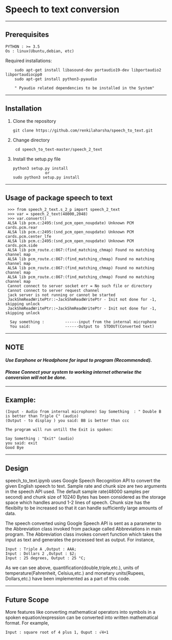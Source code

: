 
# Speech to text conversion #

--------
Prerequisites 
--------
    PYTHON : >= 3.5
    Os : linux(Ubuntu,debian, etc)
Required installations:

        sudo apt-get install libasound-dev portaudio19-dev libportaudio2 libportaudiocpp0
        sudo apt-get install python3-pyaudio
        
        " Pyaudio related dependencies to be installed in the System"

 ----------
 Installation
 ------------
 
 1. Clone the repository
    
        git clone https://github.com/renkilaharsha/speech_to_text.git

2. Change directory

        cd speech_to_text-master/speech_2_text
        
 3. Install the setup.py file
 
        python3 setup.py install 
                      or
        sudo python3 setup.py install 
        
 ---------
 Usage of package speech to text
 ------------
 
     >>> from speech_2_text.s_2_p import speech_2_text 
     >>> var = speech_2_text(48000,2048) 
     >>> var.convert()
     ALSA lib pcm.c:2495:(snd_pcm_open_noupdate) Unknown PCM cards.pcm.rear
     ALSA lib pcm.c:2495:(snd_pcm_open_noupdate) Unknown PCM cards.pcm.center_lfe
     ALSA lib pcm.c:2495:(snd_pcm_open_noupdate) Unknown PCM cards.pcm.side
     ALSA lib pcm_route.c:867:(find_matching_chmap) Found no matching channel map
     ALSA lib pcm_route.c:867:(find_matching_chmap) Found no matching channel map
     ALSA lib pcm_route.c:867:(find_matching_chmap) Found no matching channel map
     ALSA lib pcm_route.c:867:(find_matching_chmap) Found no matching channel map  
     Cannot connect to server socket err = No such file or directory
     Cannot connect to server request channel
     jack server is not running or cannot be started
     JackShmReadWritePtr::~JackShmReadWritePtr - Init not done for -1, skipping unlock
     JackShmReadWritePtr::~JackShmReadWritePtr - Init not done for -1, skipping unlock
     
      Say something :         ------input from the internal microphone
      You said:               ------Output to  STDOUT(Converted text)

------
NOTE
------

      
  #### *Use Earphone or Headphone for input to program (Recommended).* ####
  #### *Please Connect your system to working internet otherwise the conversion will not be done.* ####

--------
Example:
--------

    (Input - Audio from internal microphone) Say Something  : " Double B is better than Triple C" (audio)
    (Output - to display ) you said: BB is better than ccc
    
    The program will run untill the Exit is spoken:
    
    Say Something : "Exit" (audio)
    you said: exit
    Good Bye


     

------
Design
------

speech_to_text.ipynb uses Google Speech Recognition API to convert the given English speech to text. Sample rate and chunk size are two arguments in the speech API used. The default sample rate(48000 samples per second) and chunk size of 10240 Bytes has been considered as the storage space which handles around 1-2 lines of speech. Chunk size has the flexibilty to be increased so that it can handle sufficiently large amounts of data. 

The speech converted using Google Speech API is sent as a parameter to the Abbreviation class invoked from package called Abbreviations in main program. The Abbreviation class invokes convert function which takes the input as text and generates the processed text as output. For instance, 

    Input : Triple A ,Output : AAA;
    Input : Dollars 2 ,Output : $2;
    Input : 25 degrees, Output : 25 °C;

As we can see above, quantification(double,triple,etc.), units of temperature(Fahrenheit, Celsius,etc.) and monetary units(Rupees, Dollars,etc.) have been implemented as a part of this code.

------------
Future Scope
------------
More features like converting mathematical operators into symbols in a spoken equation/expression can be converted into written  mathematical format. For example,

    Input : square root of 4 plus 1, Ouput : √4+1

